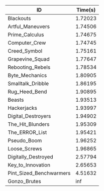 |ID|Time(s)|
|-|-|
|Blackouts|1.72023|
|Artful_Maneuvers|1.74506|
|Prime_Calculus|1.74675|
|Computer_Crew|1.74745|
|Creed_Symbol|1.75161|
|Grapevine_Squad|1.77647|
|Rebooting_Rebels|1.78534|
|Byte_Mechanics|1.80905|
|Smalltalk_Dribble|1.86195|
|Rug_Heed_Bend|1.90895|
|Beasts|1.93513|
|Hackerjacks|1.93997|
|Digital_Destroyers|1.94902|
|The_Hit_Blunders|1.95309|
|The_ERROR_List|1.95421|
|Pseudo_Boom|1.96252|
|Loose_Screws|1.96865|
|Digitally_Destroyed|2.57794|
|Key_to_Innovation|2.65653|
|Pint_Sized_Benchwarmers|4.51632|
|Gonzo_Brutes|inf|
